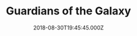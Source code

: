 ---
title: "Guardians of the Galaxy"
year: 2014
date: 2018-08-30T19:45:45.000Z
permalink: /almanac/movies/2018-08-30-guardians-of-the-galaxy/index.html
rating: 3
tmdbid: 118340
---